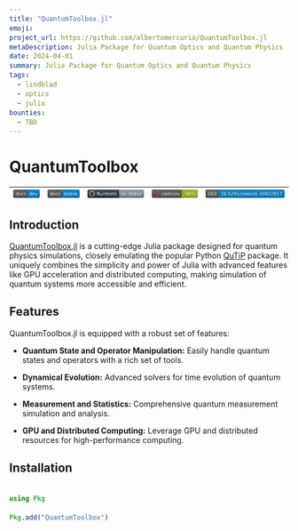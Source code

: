 ```yaml
---
title: "QuantumToolbox.jl"
emoji: 
project_url: https://github.com/albertomercurio/QuantumToolbox.jl
metaDescription: Julia Package for Quantum Optics and Quantum Physics
date: 2024-04-01
summary: Julia Package for Quantum Optics and Quantum Physics
tags:
  - lindblad
  - optics
  - julia
bounties:
  - TBD
---
```


# QuantumToolbox

| [![Dev](/src/assets/img/docs-dev-blue.svg)](https://albertomercurio.github.io/QuantumToolbox.jl/dev) | [![Stable](/src/assets/img/docs-stable-blue.svg)](https://albertomercurio.github.io/QuantumToolbox.jl/stable) | [![Build-Status](/src/assets/img/build-status.svg)](https://github.com/albertomercurio/QuantumToolbox.jl/actions/workflows/CI.yml?query=branch%3Amain) | [![Coverage](/src/assets/img/coverage.svg)](https://codecov.io/gh/albertomercurio/QuantumToolbox.jl) | [![DOI](/src/assets/img/DOI.svg)](https://doi.org/10.5281/zenodo.10822817) |
|-----|--------|-------|----------|-----|


## Introduction

[QuantumToolbox.jl](https://github.com/albertomercurio/QuantumToolbox.jl) is a cutting-edge Julia package designed for quantum physics simulations, closely emulating the popular Python [QuTiP](https://github.com/qutip/qutip) package. It uniquely combines the simplicity and power of Julia with advanced features like GPU acceleration and distributed computing, making simulation of quantum systems more accessible and efficient.

## Features

QuantumToolbox.jl is equipped with a robust set of features:

- **Quantum State and Operator Manipulation:** Easily handle quantum states and operators with a rich set of tools.

- **Dynamical Evolution:** Advanced solvers for time evolution of quantum systems.

- **Measurement and Statistics:** Comprehensive quantum measurement simulation and analysis.

- **GPU and Distributed Computing:** Leverage GPU and distributed resources for high-performance computing.

## Installation

```julia

using Pkg

Pkg.add("QuantumToolbox")

```